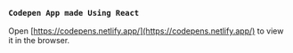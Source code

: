 ### `Codepen App made Using React`

Open [https://codepens.netlify.app/](https://codepens.netlify.app/) to view it in the browser.
